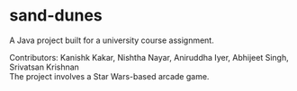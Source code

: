 # sand-dunes
A Java project built for a university course assignment. 

Contributors: Kanishk Kakar, Nishtha Nayar, Aniruddha Iyer, Abhijeet Singh, Srivatsan Krishnan
<br>
The project involves a Star Wars-based arcade game. 
